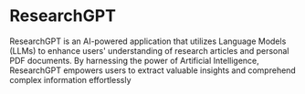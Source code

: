 # ResearchGPT
ResearchGPT is an AI-powered application that utilizes Language Models (LLMs) to enhance users' understanding of research articles and personal PDF documents. By harnessing the power of Artificial Intelligence, ResearchGPT empowers users to extract valuable insights and comprehend complex information effortlessly
